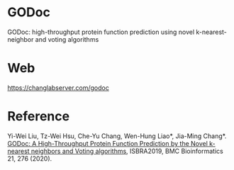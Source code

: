# GODoc
GODoc: high-throughput protein function prediction using novel k-nearest-neighbor and voting algorithms
# Web
https://changlabserver.com/godoc
# Reference
Yi-Wei Liu, Tz-Wei Hsu, Che-Yu Chang, Wen-Hung Liao*, Jia-Ming Chang*. [GODoc: A High-Throughput Protein Function Prediction by the Novel k-nearest neighbors and Voting algorithms](https://bmcbioinformatics.biomedcentral.com/articles/10.1186/s12859-020-03556-9), ISBRA2019, BMC Bioinformatics 21, 276 (2020).  

